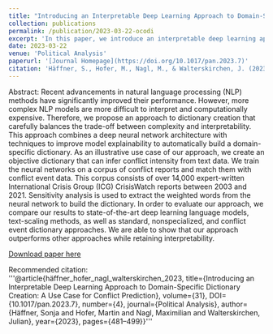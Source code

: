 ```yaml
---
title: "Introducing an Interpretable Deep Learning Approach to Domain-Specific Dictionary Creation: A Use Case for Conflict Prediction"
collection: publications
permalink: /publication/2023-03-22-ocodi
excerpt: 'In this paper, we introduce an interpretable deep learning approach to automatic dictionary creation for conflict research.'
date: 2023-03-22
venue: 'Political Analysis'
paperurl: '[Journal Homepage](https://doi.org/10.1017/pan.2023.7)'
citation: 'Häffner, S., Hofer, M., Nagl, M., & Walterskirchen, J. (2023). Introducing an Interpretable Deep Learning Approach to Domain-Specific Dictionary Creation: A Use Case for Conflict Prediction. Political Analysis, 31(4), 481-499. doi:10.1017/pan.2023.7'
---
```

Abstract: Recent advancements in natural language processing (NLP) methods have significantly improved their performance. However, more complex NLP models are more difficult to interpret and computationally expensive. Therefore, we propose an approach to dictionary creation that carefully balances the trade-off between complexity and interpretability. This approach combines a deep neural network architecture with techniques to improve model explainability to automatically build a domain-specific dictionary. As an illustrative use case of our approach, we create an objective dictionary that can infer conflict intensity from text data. We train the neural networks on a corpus of conflict reports and match them with conflict event data. This corpus consists of over 14,000 expert-written International Crisis Group (ICG) CrisisWatch reports between 2003 and 2021. Sensitivity analysis is used to extract the weighted words from the neural network to build the dictionary. In order to evaluate our approach, we compare our results to state-of-the-art deep learning language models, text-scaling methods, as well as standard, nonspecialized, and conflict event dictionary approaches. We are able to show that our approach outperforms other approaches while retaining interpretability.

[Download paper here](http://academicpages.github.io/files/2023-03-22-ocodi.pdf)

Recommended citation: '''@article{häffner_hofer_nagl_walterskirchen_2023, title={Introducing an Interpretable Deep Learning Approach to Domain-Specific Dictionary Creation: A Use Case for Conflict Prediction}, volume={31}, DOI={10.1017/pan.2023.7}, number={4}, journal={Political Analysis}, author={Häffner, Sonja and Hofer, Martin and Nagl, Maximilian and Walterskirchen, Julian}, year={2023}, pages={481–499}}'''
